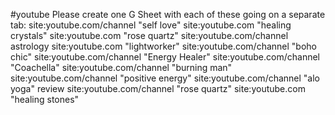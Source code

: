 #youtube
Please create one G Sheet with each of these going on a separate tab:
site:youtube.com/channel "self love"
site:youtube.com "healing crystals"
site:youtube.com "rose quartz"
site:youtube.com/channel astrology
site:youtube.com "lightworker"
site:youtube.com/channel "boho chic"
site:youtube.com/channel "Energy Healer"
site:youtube.com/channel "Coachella"
site:youtube.com/channel "burning man"
site:youtube.com/channel "positive energy"
site:youtube.com/channel "alo yoga" review
site:youtube.com/channel "rose quartz"
site:youtube.com "healing stones"
